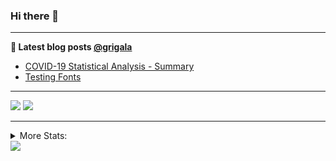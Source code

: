 ### Hi there 👋

<!--
**grigala/grigala** is a ✨ _special_ ✨ repository because its `README.md` (this file) appears on your GitHub profile.

Here are some ideas to get you started:

- 🔭 I’m currently working on ...
- 🌱 I’m currently learning ...
- 👯 I’m looking to collaborate on ...
- 🤔 I’m looking for help with ...
- 💬 Ask me about ...
- 📫 How to reach me: ...
- 😄 Pronouns: ...
- ⚡ Fun fact: ...
-->

---

**📕 Latest blog posts [@grigala](https://grigala.github.io/blog/)**
<!-- BLOG-POST-LIST:START -->
- [COVID-19 Statistical Analysis - Summary](https://grigala.github.io/posts/2020/03/covid-19/)
- [Testing Fonts](https://grigala.github.io/posts/2019/12/testing-fonts/)
<!-- BLOG-POST-LIST:END -->

 ---
 
![](https://grigala-stats.vercel.app/api?username=grigala&count_private=true&show_icons=true&line_height=21&title_color=009930&icon_color=009930) ![](https://grigala-stats.vercel.app/api/top-langs/?username=grigala&layout=compact&title_color=009930)

<!-- images are not the same line
<p align = "center">
    <img src="https://github-readme-stats.vercel.app/api?username=grigala&count_private=true&show_icons=true&theme=dark&line_height=33" width="48%">
    <img src="https://github-readme-stats.vercel.app/api/top-langs/?username=grigala&layout=compact&theme=dark" width="48%">
</p> -->

---
<details>
<summary> More Stats: </summary>
  
<!--START_SECTION:waka-->
📊 **This Week I Spend My Time On** 

```text
⌚︎ Time zone: Europe/Zurich

💬 Programming Languages: 
Java                     4 hrs 18 mins       ███████████░░░░░░░░░░░░░░   45.53% 
Go                       1 hr 24 mins        ███░░░░░░░░░░░░░░░░░░░░░░   14.86% 
Markdown                 1 hr 18 mins        ███░░░░░░░░░░░░░░░░░░░░░░   13.9% 
CSS                      28 mins             █░░░░░░░░░░░░░░░░░░░░░░░░   5.01% 
TypeScript               23 mins             █░░░░░░░░░░░░░░░░░░░░░░░░   4.11%

🔥 Code Editors: 
IntelliJ                 6 hrs 56 mins       ██████████████████░░░░░░░   73.24% 
WebStorm                 2 hrs 5 mins        █████░░░░░░░░░░░░░░░░░░░░   22.14% 
Android Studio           16 mins             ░░░░░░░░░░░░░░░░░░░░░░░░░   2.9% 
VS Code                  9 mins              ░░░░░░░░░░░░░░░░░░░░░░░░░   1.72%

💻 Operating System: 
Windows                  8 hrs 34 mins       ██████████████████████░░░   90.55% 
Linux                    44 mins             ██░░░░░░░░░░░░░░░░░░░░░░░   7.8% 
Mac                      9 mins              ░░░░░░░░░░░░░░░░░░░░░░░░░   1.66%

```

**I Mostly Code in C++** 

```text
C++                      2 repos             ██░░░░░░░░░░░░░░░░░░░░░░░   9.09% 
Python                   2 repos             ██░░░░░░░░░░░░░░░░░░░░░░░   9.09% 
Java                     2 repos             ██░░░░░░░░░░░░░░░░░░░░░░░   9.09% 
Scala                    2 repos             ██░░░░░░░░░░░░░░░░░░░░░░░   9.09% 
TeX                      2 repos             ██░░░░░░░░░░░░░░░░░░░░░░░   9.09%

```



<!--END_SECTION:waka-->

![My Code::Stats history graph](https://codestats-readme.wegfan.cn/history-graph/grigala)
---
</details>

<img src="https://komarev.com/ghpvc/?username=grigala&color=009930"/>

<!-- an additional pinned repositiroes -->
<!-- ![ReadMe Card](https://grigala-stats.vercel.app/api/pin/?username=grigala&repo=3DMMDepthFitting&title_color=008800) -->
